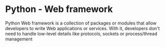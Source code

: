# Python - Web framework

Python Web framework is a collection of packages or modules that allow developers to write Web applications or services. With it, developers don't need to handle low-level details like protocols, sockets or process/thread management
